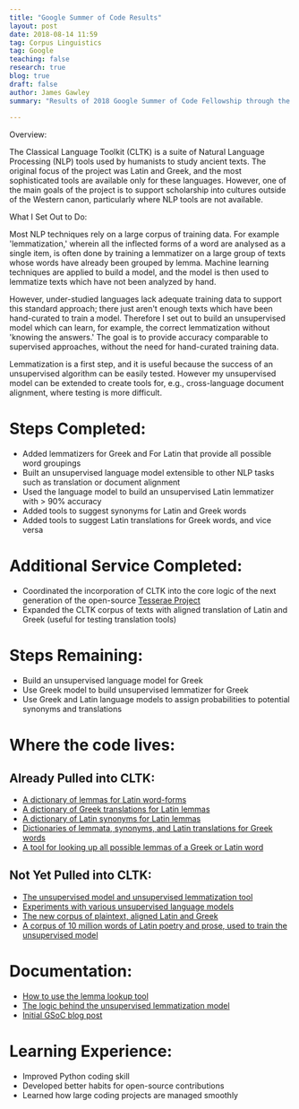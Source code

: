 ```yaml
---
title: "Google Summer of Code Results"
layout: post
date: 2018-08-14 11:59
tag: Corpus Linguistics
tag: Google
teaching: false
research: true
blog: true
draft: false
author: James Gawley
summary: "Results of 2018 Google Summer of Code Fellowship through the Classical Language Toolkit"
 
---
```

Overview: 

The Classical Language Toolkit (CLTK) is a suite of Natural Language Processing (NLP) tools used by humanists to study ancient texts. The original focus of the project was Latin and Greek, and the most sophisticated tools are available only for these languages. However, one of the main goals of the project is to support scholarship into cultures outside of the Western canon, particularly where NLP tools are not available.

What I Set Out to Do:

Most NLP techniques rely on a large corpus of training data. For example 'lemmatization,' wherein all the inflected forms of a word are analysed as a single item, is often done by training a lemmatizer on a large group of texts whose words have already been grouped by lemma. Machine learning techniques are applied to build a model, and the model is then used to lemmatize texts which have not been analyzed by hand.

However, under-studied languages lack adequate training data to support this standard approach; there just aren't enough texts which have been hand-curated to train a model. Therefore I set out to build an unsupervised model which can learn, for example, the correct lemmatization without 'knowing the answers.' The goal is to provide accuracy comparable to supervised approaches, without the need for hand-curated training data.

Lemmatization is a first step, and it is useful because the success of an unsupervised algorithm can be easily tested. However my unsupervised model can be extended to create tools for, e.g., cross-language document alignment, where testing is more difficult.

# Steps Completed:

* Added lemmatizers for Greek and For Latin that provide all possible word groupings
* Built an unsupervised language model extensible to other NLP tasks such as translation or document alignment
* Used the language model to build an unsupervised Latin lemmatizer with > 90% accuracy
* Added tools to suggest synonyms for Latin and Greek words
* Added tools to suggest Latin translations for Greek words, and vice versa

# Additional Service Completed:

* Coordinated the incorporation of CLTK into the core logic of the next generation of the open-source [Tesserae Project](http://tesserae.caset.buffalo.edu)
* Expanded the CLTK corpus of texts with aligned translation of Latin and Greek (useful for testing translation tools)

# Steps Remaining:

* Build an unsupervised language model for Greek
* Use Greek model to build unsupervised lemmatizer for Greek
* Use Greek and Latin language models to assign probabilities to potential synonyms and translations

# Where the code lives:

## Already Pulled into CLTK:
* [A dictionary of lemmas for Latin word-forms](https://github.com/cltk/latin_models_cltk/blob/master/semantics/lemmata.py)
* [A dictionary of Greek translations for Latin lemmas](https://github.com/cltk/latin_models_cltk/blob/master/semantics/translations.py)
* [A dictionary of Latin synonyms for Latin lemmas](https://github.com/cltk/latin_models_cltk/blob/master/semantics/synonyms.py)
* [Dictionaries of lemmata, synonyms, and Latin translations for Greek words](https://github.com/cltk/greek_models_cltk/tree/master/semantics)
* [A tool for looking up all possible lemmas of a Greek or Latin word](https://github.com/cltk/cltk/blob/master/cltk/semantics/latin/lookup.py)

## Not Yet Pulled into CLTK:

* [The unsupervised model and unsupervised lemmatization tool](https://github.com/jamesgawley/cltk/tree/master/cltk/lemmatize/latin/unsupervised.py)
* [Experiments with various unsupervised language models](https://github.com/jamesgawley/latin_lemma_disambiguation_models)
* [The new corpus of plaintext, aligned Latin and Greek](https://github.com/jamesgawley/greek_text_greek_fragmentary_historians)
* [A corpus of 10 million words of Latin poetry and prose, used to train the unsupervised model](https://github.com/jamesgawley/latin_text_tesserae_collection)

# Documentation:

* [How to use the lemma lookup tool](http://docs.cltk.org/en/latest/latin.html#semantics)
* [The logic behind the unsupervised lemmatization model](https://jamesgawley.github.io/Unsupervised-Lemmatization-Model)
* [Initial GSoC blog post](https://jamesgawley.github.io/Initial-GSoC-Blog-Post-for-CLTK)

# Learning Experience:

* Improved Python coding skill
* Developed better habits for open-source contributions
* Learned how large coding projects are managed smoothly